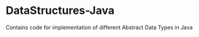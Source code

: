 DataStructures-Java
===================

Contains code for implementation of different Abstract Data Types in Java

